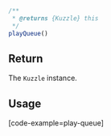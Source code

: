 ```javascript
/**
 * @returns {Kuzzle} this
 */
playQueue()
```

## Return

The `Kuzzle` instance.

## Usage

[code-example=play-queue]
